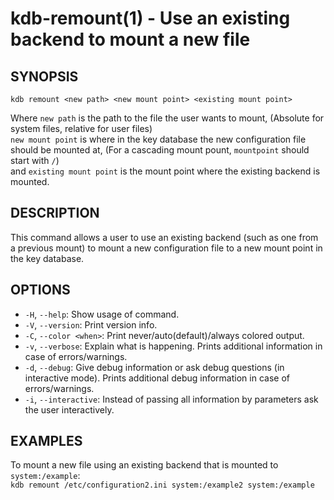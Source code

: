 # kdb-remount(1) - Use an existing backend to mount a new file

## SYNOPSIS

`kdb remount <new path> <new mount point> <existing mount point>`

Where `new path` is the path to the file the user wants to mount, (Absolute for system files, relative for user files)<br>
`new mount point` is where in the key database the new configuration file should be mounted at, (For a cascading mount pount, `mountpoint` should start with `/`)<br>
and `existing mount point` is the mount point where the existing backend is mounted.<br>

## DESCRIPTION

This command allows a user to use an existing backend (such as one from a previous mount) to mount a new configuration file to a new mount point in the key database.<br>

## OPTIONS

- `-H`, `--help`:
  Show usage of command.
- `-V`, `--version`:
  Print version info.
- `-C`, `--color <when>`:
  Print never/auto(default)/always colored output.
- `-v`, `--verbose`:
  Explain what is happening. Prints additional information in case of errors/warnings.
- `-d`, `--debug`:
  Give debug information or ask debug questions (in interactive mode). Prints additional debug information in case of errors/warnings.
- `-i`, `--interactive`:
  Instead of passing all information by parameters
  ask the user interactively.

## EXAMPLES

To mount a new file using an existing backend that is mounted to `system:/example`:<br>
`kdb remount /etc/configuration2.ini system:/example2 system:/example`<br>
